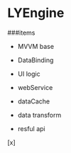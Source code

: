 # LYEngine

###items
* MVVM base

* DataBinding

* UI logic

* webService

* dataCache

* data transform

* resful api



[x]